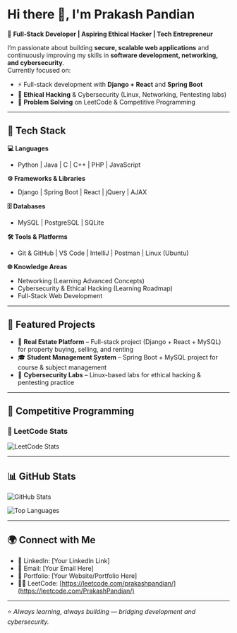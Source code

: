 # Hi there 👋, I'm Prakash Pandian  

🚀 **Full-Stack Developer | Aspiring Ethical Hacker | Tech Entrepreneur**  

I’m passionate about building **secure, scalable web applications** and continuously improving my skills in **software development, networking, and cybersecurity**.  
Currently focused on:  
- ⚡ Full-stack development with **Django + React** and **Spring Boot**  
- 🔐 **Ethical Hacking** & Cybersecurity (Linux, Networking, Pentesting labs)  
- 🧩 **Problem Solving** on LeetCode & Competitive Programming  

---

## 🔧 Tech Stack  

**💻 Languages**  
- Python | Java | C | C++ | PHP | JavaScript  

**⚙️ Frameworks & Libraries**  
- Django | Spring Boot | React | jQuery | AJAX  

**🗄️ Databases**  
- MySQL | PostgreSQL | SQLite  

**🛠️ Tools & Platforms**  
- Git & GitHub | VS Code | IntelliJ | Postman | Linux (Ubuntu)  

**🌐 Knowledge Areas**  
- Networking (Learning Advanced Concepts)  
- Cybersecurity & Ethical Hacking (Learning Roadmap)  
- Full-Stack Web Development  

---

## 📌 Featured Projects  

- 🏡 **Real Estate Platform** – Full-stack project (Django + React + MySQL) for property buying, selling, and renting  
- 🎓 **Student Management System** – Spring Boot + MySQL project for course & subject management  
- 🔐 **Cybersecurity Labs** – Linux-based labs for ethical hacking & pentesting practice  

---

## 🧩 Competitive Programming  

### 🚀 LeetCode Stats  
![LeetCode Stats](https://leetcard.jacoblin.cool/prakashpandian/?theme=dark&font=Karma&ext=heatmap)  



---

## 📊 GitHub Stats  

![GitHub Stats](https://github-readme-stats.vercel.app/api?username=panda1406&show_icons=true&theme=radical)  

![Top Languages](https://github-readme-stats.vercel.app/api/top-langs/?username=panda1406&layout=compact&theme=radical)  

---

## 🌍 Connect with Me  

- 💼 LinkedIn: [Your LinkedIn Link]  
- 📧 Email: [Your Email Here]  
- 📝 Portfolio: [Your Website/Portfolio Here]  
- 🧑‍💻 LeetCode: [https://leetcode.com/prakashpandian/](https://leetcode.com/PrakashPandian/)  

---

⭐ *Always learning, always building — bridging development and cybersecurity.*
